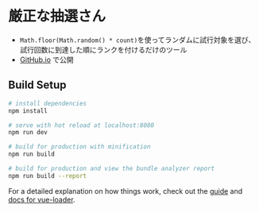 # 厳正な抽選さん

- `Math.floor(Math.random() * count)`を使ってランダムに試行対象を選び、試行回数に到達した順にランクを付けるだけのツール
- [GitHub.io](https://masakurapa.github.io/genseisan/) で公開

## Build Setup

``` bash
# install dependencies
npm install

# serve with hot reload at localhost:8080
npm run dev

# build for production with minification
npm run build

# build for production and view the bundle analyzer report
npm run build --report
```

For a detailed explanation on how things work, check out the [guide](http://vuejs-templates.github.io/webpack/) and [docs for vue-loader](http://vuejs.github.io/vue-loader).
